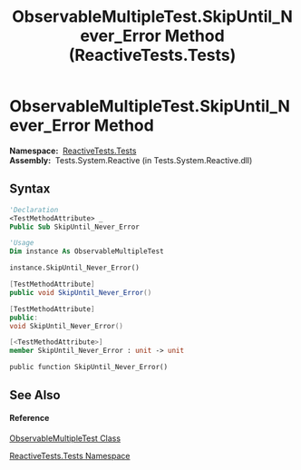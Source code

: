﻿---
title: ObservableMultipleTest.SkipUntil_Never_Error Method  (ReactiveTests.Tests)
TOCTitle: SkipUntil_Never_Error Method
ms:assetid: M:ReactiveTests.Tests.ObservableMultipleTest.SkipUntil_Never_Error
ms:mtpsurl: https://msdn.microsoft.com/en-us/library/reactivetests.tests.observablemultipletest.skipuntil_never_error(v=VS.103)
ms:contentKeyID: 36620029
ms.date: 06/28/2011
mtps_version: v=VS.103
f1_keywords:
- ReactiveTests.Tests.ObservableMultipleTest.SkipUntil_Never_Error
dev_langs:
- CSharp
- JScript
- VB
- FSharp
- c++
---

# ObservableMultipleTest.SkipUntil\_Never\_Error Method

**Namespace:**  [ReactiveTests.Tests](hh289046\(v=vs.103\).md)  
**Assembly:**  Tests.System.Reactive (in Tests.System.Reactive.dll)

## Syntax

``` vb
'Declaration
<TestMethodAttribute> _
Public Sub SkipUntil_Never_Error
```

``` vb
'Usage
Dim instance As ObservableMultipleTest

instance.SkipUntil_Never_Error()
```

``` csharp
[TestMethodAttribute]
public void SkipUntil_Never_Error()
```

``` c++
[TestMethodAttribute]
public:
void SkipUntil_Never_Error()
```

``` fsharp
[<TestMethodAttribute>]
member SkipUntil_Never_Error : unit -> unit 
```

``` jscript
public function SkipUntil_Never_Error()
```

## See Also

#### Reference

[ObservableMultipleTest Class](hh303586\(v=vs.103\).md)

[ReactiveTests.Tests Namespace](hh289046\(v=vs.103\).md)

